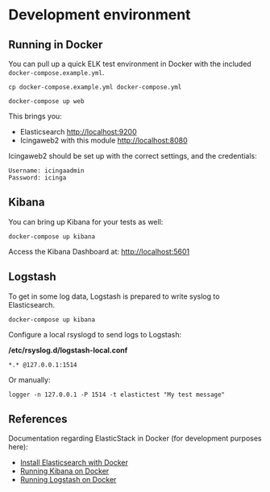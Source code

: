 # Development environment

## Running in Docker

You can pull up a quick ELK test environment in Docker with the
included `docker-compose.example.yml`.

```
cp docker-compose.example.yml docker-compose.yml

docker-compose up web
```

This brings you:

* Elasticsearch [http://localhost:9200](http://localhost:9200)
* Icingaweb2 with this module [http://localhost:8080](http://localhost:8080)

Icingaweb2 should be set up with the correct settings, and the credentials:

    Username: icingaadmin
    Password: icinga

## Kibana

You can bring up Kibana for your tests as well:

```
docker-compose up kibana
```

Access the Kibana Dashboard at: [http://localhost:5601](http://localhost:5601)

## Logstash

To get in some log data, Logstash is prepared to write syslog to Elasticsearch.
 
```
docker-compose up kibana
```
 
Configure a local rsyslogd to send logs to Logstash:

**/etc/rsyslog.d/logstash-local.conf**

    *.* @127.0.0.1:1514
    
Or manually:

    logger -n 127.0.0.1 -P 1514 -t elastictest "My test message"

## References

Documentation regarding ElasticStack in Docker (for development purposes here):

* [Install Elasticsearch with Docker](https://www.elastic.co/guide/en/elasticsearch/reference/current/docker.html)
* [Running Kibana on Docker](https://www.elastic.co/guide/en/kibana/current/docker.html)
* [Running Logstash on Docker](https://www.elastic.co/guide/en/logstash/current/docker.html)
